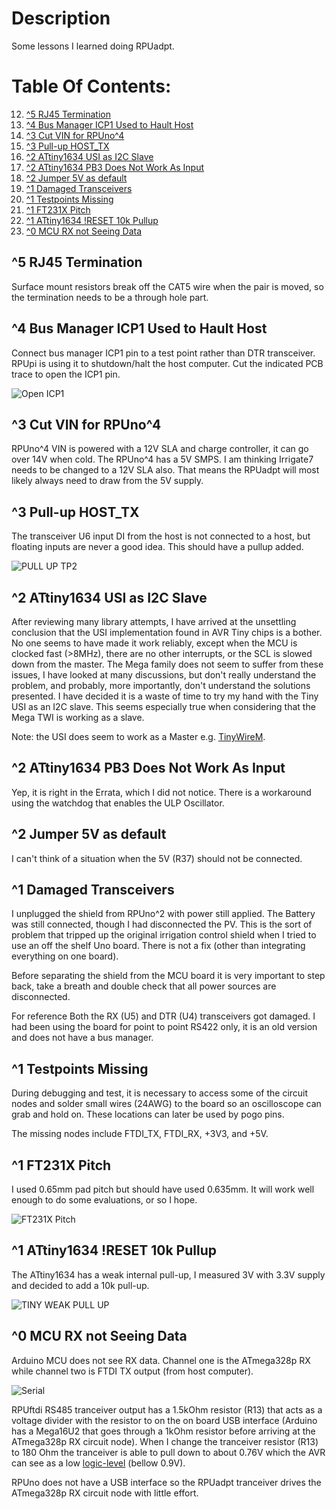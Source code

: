 # Description

Some lessons I learned doing RPUadpt.

# Table Of Contents:

12. [^5 RJ45 Termination](#4-rj45-termination)
11. [^4 Bus Manager ICP1 Used to Hault Host](#4-bus-nanager-icp1-used-to-hault-host)
10. [^3 Cut VIN for RPUno^4](#3-cut-vin-for-rpuno4)
9. [^3 Pull-up HOST_TX](#3-pull-up-host_tx)
8. [^2 ATtiny1634 USI as I2C Slave](#2-attiny1634-usi-as-i2c-slave)
7. [^2 ATtiny1634 PB3 Does Not Work As Input](#2-attiny1634-pb3-does-not-work-as-input)
6. [^2 Jumper 5V as default](#2-jumper-5v-as-default)
5. [^1 Damaged Transceivers](#1-damaged-transceivers)
4. [^1 Testpoints Missing](#1-testpoints-missing)
3. [^1 FT231X Pitch](#1-ft231x-pitch)
2. [^1 ATtiny1634 !RESET 10k Pullup](#1-attiny1634-reset-10k-pullup)
1. [^0 MCU RX not Seeing Data](#0-mcu-rx-not-seeing-data)

## ^5 RJ45 Termination

Surface mount resistors break off the CAT5 wire when the pair is moved, so the termination needs to be a through hole part.


## ^4 Bus Manager ICP1 Used to Hault Host

Connect bus manager ICP1 pin to a test point rather than DTR transceiver. RPUpi is using it to shutdown/halt the host computer. Cut the indicated PCB trace to open the ICP1 pin.

![Open ICP1](./14226^4_OpenICP1.png "Open ICP1")


## ^3 Cut VIN for RPUno^4

RPUno^4 VIN is powered with a 12V SLA and charge controller, it can go over 14V when cold. The RPUno^4 has a 5V SMPS. I am thinking Irrigate7 needs to be changed to a 12V SLA also. That means the RPUadpt will most likely always need to draw from the 5V supply.  


## ^3 Pull-up HOST_TX

The transceiver U6 input DI from the host is not connected to a host, but floating inputs are never a good idea. This should have a pullup added.

![PULL UP TP2](./14226^3PullUp10kTP2.jpg "PULL UP TP2")


## ^2 ATtiny1634 USI as I2C Slave

After reviewing many library attempts, I have arrived at the unsettling conclusion that the USI implementation found in AVR Tiny chips is a bother. No one seems to have made it work reliably, except when the MCU is clocked fast (>8MHz), there are no other interrupts, or the SCL is slowed down from the master. The Mega family does not seem to suffer from these issues, I have looked at many discussions, but don't really understand the problem, and probably, more importantly, don't understand the solutions presented. I have decided it is a waste of time to try my hand with the Tiny USI as an I2C slave. This seems especially true when considering that the Mega TWI is working as a slave.

Note: the USI does seem to work as a Master e.g. [TinyWireM].

[TinyWireM]: https://github.com/adafruit/TinyWireM


## ^2 ATtiny1634 PB3 Does Not Work As Input

Yep, it is right in the Errata, which I did not notice. There is a workaround using the watchdog that enables the ULP Oscillator. 


## ^2 Jumper 5V as default

I can't think of a situation when the 5V (R37) should not be connected.


## ^1 Damaged Transceivers

I unplugged the shield from RPUno^2 with power still applied. The Battery was still connected, though I had disconnected the PV. This is the sort of problem that tripped up the original irrigation control shield when I tried to use an off the shelf Uno board. There is not a fix (other than integrating everything on one board).
    
Before separating the shield from the MCU board it is very important to step back, take a breath and double check that all power sources are disconnected. 
    
For reference Both the RX (U5) and DTR (U4) transceivers got damaged. I had been using the board for point to point RS422 only, it is an old version and does not have a bus manager.


## ^1 Testpoints Missing

During debugging and test, it is necessary to access some of the circuit nodes and solder small wires (24AWG) to the board so an oscilloscope can grab and hold on. These locations can later be used by pogo pins. 
        
The missing nodes include FTDI_TX, FTDI_RX, +3V3, and +5V.


## ^1 FT231X Pitch

I used 0.65mm pad pitch but should have used 0.635mm. It will work well enough to do some evaluations, or so I hope.

![FT231X Pitch](./14226^1FT231XPitchIs0,65mmButNeedsToBe0,635mm.jpg "FT231X Pitch")


## ^1 ATtiny1634 !RESET 10k Pullup

The ATtiny1634 has a weak internal pull-up, I measured 3V with 3.3V supply and decided to add a 10k pull-up.

![TINY WEAK PULL UP](./14226^1ATTINY1634Rneeds10kPullUpOnReset.jpg "TINY WEAK PULL UP")


## ^0 MCU RX not Seeing Data

Arduino MCU does not see RX data. Channel one is the ATmega328p RX while channel two is FTDI TX output (from host computer). 

![Serial](./14226^0_SerialDecodeFromRS485.jpg "Serial")

RPUftdi RS485 tranceiver output has a 1.5kOhm resistor (R13) that acts as a voltage divider with the resistor to on the on board USB interface  (Arduino has a Mega16U2 that goes through a 1kOhm resistor before arriving at the ATmega328p RX circuit node). When I change the tranceiver resistor (R13) to 180 Ohm the tranceiver is able to pull down to about 0.76V which the AVR can see as a low [logic-level] (bellow 0.9V). 

[logic-level]: https://learn.sparkfun.com/tutorials/logic-levels

RPUno does not have a USB interface so the RPUadpt tranceiver drives the ATmega328p RX circuit node with little effort.
